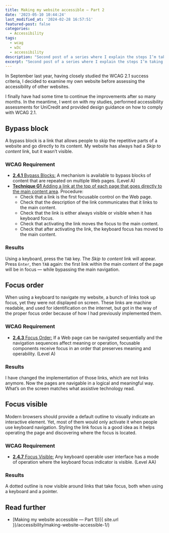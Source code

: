 ```yaml
---
title: Making my website accessible – Part 2
date: '2023-05-10 10:44:24'
last_modified_at: '2024-02-28 16:57:51'
featured-post: false
categories:
  - Accessibility
tags:
  - wcag
  - w3c
  - accessibility
description: "Second post of a series where I explain the steps I’m taking to make my website accessible."
excerpt: "Second post of a series where I explain the steps I’m taking to make my website accessible."
---
```

In September last year, having closely studied the WCAG 2.1 success criteria, I decided to examine my own website before assessing the accessibility of other websites.

I finally have had some time to continue the improvements after so many months. In the meantime, I went on with my studies, performed accessibility assessments for UniCredit and provided design guidance on how to comply with WCAG 2.1.

## Bypass block

A bypass block is a link that allows people to skip the repetitive parts of a website and go directly to its content. My website has always had a *Skip to content* link, but it wasn’t visible.

### WCAG Requirement

- [**2.4.1** Bypass Blocks:](https://www.w3.org/WAI/WCAG21/Understanding/bypass-blocks.html) A mechanism is available to bypass blocks of content that are repeated on multiple Web pages. (Level A)
- [**Technique G1** Adding a link at the top of each page that goes directly to the main content area](https://www.w3.org/WAI/WCAG21/Techniques/general/G1). Procedure: 
  + Check that a link is the first focusable control on the Web page.
  + Check that the description of the link communicates that it links to the main content.
  + Check that the link is either always visible or visible when it has keyboard focus.
  + Check that activating the link moves the focus to the main content.
  + Check that after activating the link, the keyboard focus has moved to the main content.

### Results

Using a keyboard, press the <code>TAB</code> key. The *Skip to content* link will appear. Press <code>Enter</code>, then <code>TAB</code> again: the first link within the main content of the page will be in focus — while bypassing the main navigation.

## Focus order

When using a keyboard to navigate my website, a bunch of links took up focus, yet they were not displayed on screen. These links are machine readable, and used for identification on the internet, but got in the way of the proper focus order because of how I had previously implemented them.

### WCAG Requirement

- [**2.4.3** Focus Order:](https://www.w3.org/WAI/WCAG21/Understanding/focus-order.html) If a Web page can be navigated sequentially and the navigation sequences affect meaning or operation, focusable components receive focus in an order that preserves meaning and operability. (Level A)

### Results

I have changed the implementation of those links, which are not links anymore. Now the pages are navigable in a logical and meaningful way. What’s on the screen matches what assistive technology read.

## Focus visible

Modern browsers should provide a default outline to visually indicate an interactive element. Yet, most of them would only activate it when people use keyboard navigation. Styling the link focus is a good idea as it helps operating the page and discovering where the focus is located.

### WCAG Requirement

- [**2.4.7** Focus Visible:](https://www.w3.org/WAI/WCAG21/Understanding/focus-visible.html) Any keyboard operable user interface has a mode of operation where the keyboard focus indicator is visible. (Level AA)

### Results

A dotted outline is now visible around links that take focus, both when using a keyboard and a pointer. 

## Read further

- [Making my website accessible — Part 1]({{ site.url }}/accessibility/making-website-accessible-1/)
